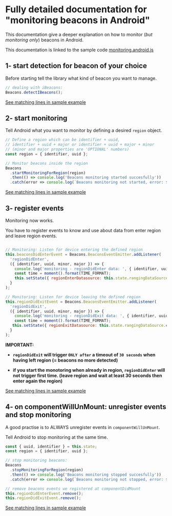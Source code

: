 # Fully detailed documentation for "monitoring beacons in Android"

This documentation give a deeper explanation on how to monitor (*but monitoring only*) beacons in Android.

This documentation is linked to the sample code [monitoring.android.js](./monitoring.android.js)

## 1- start detection for beacon of your choice

Before starting tell the library what kind of beacon you want to manage.

```javascript
// dealing with iBeacons:
Beacons.detectIBeacons();
```

[See matching lines in sample example](https://github.com/MacKentoch/react-native-beacons-manager/blob/master/examples/samples/monitoring.android.js#L33)

## 2- start monitoring

Tell Android what you want to monitor by defining a desired `region` object.


```javascript
// Define a region which can be identifier + uuid,
// identifier + uuid + major or identifier + uuid + major + minor
// (minor and major properties are 'OPTIONAL' numbers)
const region = { identifier, uuid };

// Monitor beacons inside the region
Beacons
  .startMonitoringForRegion(region)
  .then(() => console.log('Beacons monitoring started succesfully'))
  .catch(error => console.log(`Beacons monitoring not started, error: ${error}`));
```

[See matching lines in sample example](https://github.com/MacKentoch/react-native-beacons-manager/blob/master/examples/samples/monitoring.android.js#L35)

## 3- register events

Monitoring now works.

You have to register events to know and use about data from enter region and leave region events.

```javascript

// Monitoring: Listen for device entering the defined region
this.beaconsDidEnterEvent = Beacons.BeaconsEventEmitter.addListener(
  'regionDidEnter',
  ({ identifier, uuid, minor, major }) => {
    console.log('monitoring - regionDidEnter data: ', { identifier, uuid, minor, major });
    const time = moment().format(TIME_FORMAT);
    this.setState({ regionEnterDatasource: this.state.rangingDataSource.cloneWithRows([{ identifier, uuid, minor, major, time }]) });
  }
);

// Monitoring: Listen for device leaving the defined region
this.regionDidExitEvent = Beacons.BeaconsEventEmitter.addListener(
  'regionDidExit',
  ({ identifier, uuid, minor, major }) => {
    console.log('monitoring - regionDidExit data: ', { identifier, uuid, minor, major });
    const time = moment().format(TIME_FORMAT);
   this.setState({ regionExitDatasource: this.state.rangingDataSource.cloneWithRows([{ identifier, uuid, minor, major, time }]) });
  }
);
```

**IMPORTANT:**
- **`regionDidExit` will trigger `ONLY after` a timeout of `30 seconds` when having left region (= beacons no more detected)**

- **if you start the monotoring when already in region, `regionDidEnter` will not trigger first time. (leave region and wait at least 30 seconds then enter again the region)**


[See matching lines in sample example](https://github.com/MacKentoch/react-native-beacons-manager/blob/master/examples/samples/monitoring.android.js#L47)


## 4- on componentWillUnMount: unregister events and stop monitoring

A good practise is to ALWAYS unregister events in `componentWillUnMount`.

Tell Android to stop monitoring at the same time.

```javascript
const { uuid, identifier } = this.state;
const region = { identifier, uuid };

// stop monitoring beacons:
Beacons
  .stopMonitoringForRegion(region)
  .then(() => console.log('Beacons monitoring stopped succesfully'))
  .catch(error => console.log(`Beacons monitoring not stopped, error: ${error}`));

// remove beacons events we registered at componentDidMount
this.regionDidEnterEvent.remove();
this.regionDidExitEvent.remove();
```

[See matching lines in sample example](https://github.com/MacKentoch/react-native-beacons-manager/blob/master/examples/samples/monitoring.android.js#L71)
